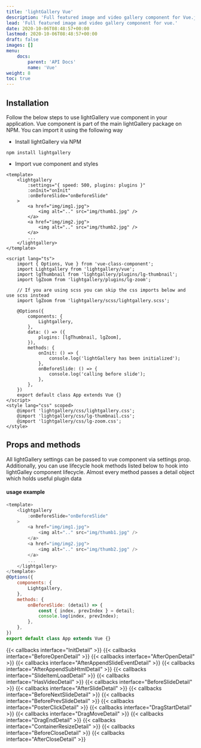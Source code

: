```yaml
---
title: 'lightGallery Vue'
description: 'Full featured image and video gallery component for Vue.js'
lead: 'Full featured image and video gallery component for vue.'
date: 2020-10-06T08:48:57+00:00
lastmod: 2020-10-06T08:48:57+00:00
draft: false
images: []
menu:
    docs:
        parent: 'API Docs'
        name: 'Vue'
weight: 8
toc: true
---
```


## Installation

Follow the below steps to use lightGallery vue component in your application.
Vue component is part of the main lightGallery package on NPM. You can import it
using the following way

-   Install lightGallery via NPM

```
npm install lightgallery
```

-   Import vue component and styles

```vue
<template>
    <lightgallery
        :settings="{ speed: 500, plugins: plugins }"
        :onInit="onInit"
        :onBeforeSlide="onBeforeSlide"
    >
        <a href="img/img1.jpg">
            <img alt=".." src="img/thumb1.jpg" />
        </a>
        <a href="img/img2.jpg">
            <img alt=".." src="img/thumb2.jpg" />
        </a>
        ...
    </lightgallery>
</template>

<script lang="ts">
    import { Options, Vue } from 'vue-class-component';
    import Lightgallery from 'lightgallery/vue';
    import lgThumbnail from 'lightgallery/plugins/lg-thumbnail';
    import lgZoom from 'lightgallery/plugins/lg-zoom';

    // If you are using scss you can skip the css imports below and use scss instead
    import lgZoom from 'lightgallery/scss/lightgallery.scss';

    @Options({
        components: {
            Lightgallery,
        },
        data: () => ({
            plugins: [lgThumbnail, lgZoom],
        }),
        methods: {
            onInit: () => {
                console.log('lightGallery has been initialized');
            },
            onBeforeSlide: () => {
                console.log('calling before slide');
            },
        },
    })
    export default class App extends Vue {}
</script>
<style lang="css" scoped>
    @import 'lightgallery/css/lightgallery.css';
    @import 'lightgallery/css/lg-thumbnail.css';
    @import 'lightgallery/css/lg-zoom.css';
</style>
```

## Props and methods

All lightGallery settings can be passed to vue component via settings prop.
Additionally, you can use lifecycle hook methods listed below to hook into
lightGalley component lifecycle. Almost every method passes a detail object
which holds useful plugin data

#### usage example

```js
<template>
    <lightgallery
        :onBeforeSlide="onBeforeSlide"
    >
        <a href="img/img1.jpg">
            <img alt=".." src="img/thumb1.jpg" />
        </a>
        <a href="img/img2.jpg">
            <img alt=".." src="img/thumb2.jpg" />
        </a>
        ...
    </lightgallery>
</template>
@Options({
    components: {
        Lightgallery,
    },
    methods: {
        onBeforeSlide: (detail) => {
            const { index, prevIndex } = detail;
            console.log(index, prevIndex);
        },
    },
})
export default class App extends Vue {}
```

<div class="event-docs-list">
    {{< callbacks interface="InitDetail" >}}
    {{< callbacks interface="BeforeOpenDetail" >}}
    {{< callbacks interface="AfterOpenDetail" >}}
    {{< callbacks interface="AfterAppendSlideEventDetail" >}}
    {{< callbacks interface="AfterAppendSubHtmlDetail" >}}
    {{< callbacks interface="SlideItemLoadDetail" >}}
    {{< callbacks interface="HasVideoDetail" >}}
    {{< callbacks interface="BeforeSlideDetail" >}}
    {{< callbacks interface="AfterSlideDetail" >}}
    {{< callbacks interface="BeforeNextSlideDetail" >}}
    {{< callbacks interface="BeforePrevSlideDetail" >}}
    {{< callbacks interface="PosterClickDetail" >}}
    {{< callbacks interface="DragStartDetail" >}}
    {{< callbacks interface="DragMoveDetail" >}}
    {{< callbacks interface="DragEndDetail" >}}
    {{< callbacks interface="ContainerResizeDetail" >}}
    {{< callbacks interface="BeforeCloseDetail" >}}
    {{< callbacks interface="AfterCloseDetail" >}}
</div>
